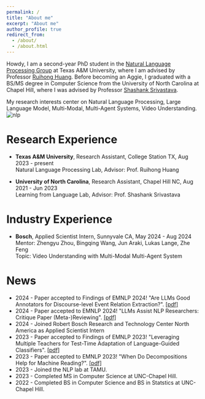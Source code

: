 ```yaml
---
permalink: /
title: "About me"
excerpt: "About me"
author_profile: true
redirect_from: 
  - /about/
  - /about.html
---
```


Howdy, I am a second-year PhD student in the [Natural Language Processing Group](https://nlp.cs.tamu.edu) at Texas A&M University, where I am advised by Professor [Ruihong Huang](https://people.engr.tamu.edu/huangrh/index.html). Before becoming an Aggie, I graduated with a BS/MS degree in Computer Science from the University of North Carolina at Chapel Hill, where I was advised by Professor [Shashank Srivastava](https://www.ssriva.com).

My research interests center on Natural Language Processing, Large Language Model, Multi-Modal, Multi-Agent Systems, Video Understanding.
![nlp](https://weikangda.github.io/kangda.github.io/images/NLP.jpg)

Research Experience
======
* **Texas A&M University**, Research Assistant, College Station TX, Aug 2023 - present <br>
  Natural Language Processing Lab, Advisor: Prof. Ruihong Huang

* **University of North Carolina**, Research Assistant, Chapel Hill NC, Aug 2021 - Jun 2023 <br>
  Learning from Language Lab, Advisor: Prof. Shashank Srivastava

Industry Experience
======
* **Bosch**, Applied Scientist Intern, Sunnyvale CA, May 2024 - Aug 2024 <br>
  Mentor: Zhengyu Zhou, Bingqing Wang, Jun Araki, Lukas Lange, Zhe Feng <br>
  Topic: Video Understanding with Multi-Modal Multi-Agent System

News
======
* 2024 - Paper accepted to Findings of EMNLP 2024! "Are LLMs Good Annotators for Discourse-level Event Relation Extraction?". [[pdf]](https://lnkd.in/gctZAT-z)
* 2024 - Paper accepted to EMNLP 2024! "LLMs Assist NLP Researchers: Critique Paper (Meta-)Reviewing". [[pdf]](https://lnkd.in/gRJ6CiCE)
* 2024 - Joined Robert Bosch Research and Technology Center North America as Applied Scientist Intern
* 2023 - Paper accepted to Findings of EMNLP 2023! "Leveraging Multiple Teachers for Test-Time Adaptation of Language-Guided Classifiers". [[pdf]](https://aclanthology.org/2023.findings-emnlp.471/)
* 2023 - Paper accepted to EMNLP 2023! "When Do Decompositions Help for Machine Reading?". [[pdf]](https://aclanthology.org/2023.emnlp-main.219/)
* 2023 - Joined the NLP lab at TAMU.
* 2023 - Completed MS in Computer Science at UNC-Chapel Hill.
* 2022 - Completed BS in Computer Science and BS in Statstics at UNC-Chapel Hill.
